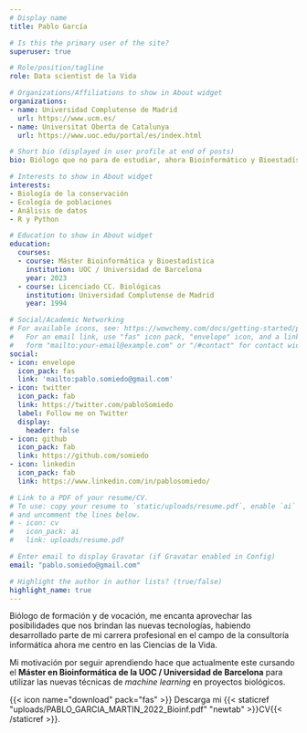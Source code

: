 ```yaml
---
# Display name
title: Pablo García

# Is this the primary user of the site?
superuser: true

# Role/position/tagline
role: Data scientist de la Vida

# Organizations/Affiliations to show in About widget
organizations:
- name: Universidad Complutense de Madrid
  url: https://www.ucm.es/
- name: Universitat Oberta de Catalunya
  url: https://www.uoc.edu/portal/es/index.html

# Short bio (displayed in user profile at end of posts)
bio: Biólogo que no para de estudiar, ahora Bioinformático y Bioestadístico (Data scientist). Interesado en todo lo que sea Biología y Tecnología. Muchos años de experiencia en programación, desde hace tiempo enfocado en R y Python.

# Interests to show in About widget
interests:
- Biología de la conservación
- Ecología de poblaciones
- Análisis de datos
- R y Python

# Education to show in About widget
education:
  courses:
  - course: Máster Bioinformática y Bioestadística
    institution: UOC / Universidad de Barcelona
    year: 2023
  - course: Licenciado CC. Biológicas
    institution: Universidad Complutense de Madrid
    year: 1994

# Social/Academic Networking
# For available icons, see: https://wowchemy.com/docs/getting-started/page-builder/#icons
#   For an email link, use "fas" icon pack, "envelope" icon, and a link in the
#   form "mailto:your-email@example.com" or "/#contact" for contact widget.
social:
- icon: envelope
  icon_pack: fas
  link: 'mailto:pablo.somiedo@gmail.com'
- icon: twitter
  icon_pack: fab
  link: https://twitter.com/pabloSomiedo
  label: Follow me on Twitter
  display:
    header: false
- icon: github
  icon_pack: fab
  link: https://github.com/somiedo
- icon: linkedin
  icon_pack: fab
  link: https://www.linkedin.com/in/pablosomiedo/

# Link to a PDF of your resume/CV.
# To use: copy your resume to `static/uploads/resume.pdf`, enable `ai` icons in `params.toml`, 
# and uncomment the lines below.
# - icon: cv
#   icon_pack: ai
#   link: uploads/resume.pdf

# Enter email to display Gravatar (if Gravatar enabled in Config)
email: "pablo.somiedo@gmail.com"

# Highlight the author in author lists? (true/false)
highlight_name: true
---
```


Biólogo de formación y de vocación, me encanta aprovechar las posibilidades que nos brindan las nuevas tecnologías, habiendo desarrollado parte de mi carrera profesional en el campo de la consultoría informática ahora me centro en las Ciencias de la Vida.

Mi motivación por seguir aprendiendo hace que actualmente este cursando el **Máster en Bioinformática de la UOC / Universidad de Barcelona** para utilizar las nuevas técnicas de *machine learning* en proyectos biológicos.

{{< icon name="download" pack="fas" >}} Descarga mi {{< staticref "uploads/PABLO_GARCIA_MARTIN_2022_Bioinf.pdf" "newtab" >}}CV{{< /staticref >}}.
